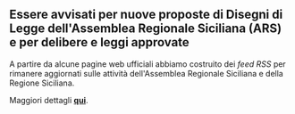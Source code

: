 ## Essere avvisati per nuove proposte di Disegni di Legge dell'Assemblea Regionale Siciliana (ARS) e per delibere e leggi approvate

A partire da alcune pagine web ufficiali abbiamo costruito dei *feed RSS* per rimanere aggiornati sulle attività dell'Assemblea Regionale Siciliana e della Regione Siciliana.

Maggiori dettagli [**qui**](./docs/README.md).

